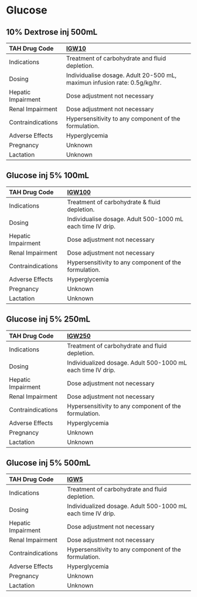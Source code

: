 # Glucose

## 10% Dextrose inj 500mL

| TAH Drug Code      | [IGW10](https://www.tahsda.org.tw/drugs/hissearch.php?drug_code=IGW10)    |
|:-------------------|:--------------------------------------------------------------------------|
| Indications        | Treatment of carbohydrate and fluid depletion.                            |
| Dosing             | Individualise dosage. Adult 20-500 mL, maximun infusion rate: 0.5g/kg/hr. |
| Hepatic Impairment | Dose adjustment not necessary                                             |
| Renal Impairment   | Dose adjustment not necessary                                             |
| Contraindications  | Hypersensitivity to any component of the formulation.                     |
| Adverse Effects    | Hyperglycemia                                                             |
| Pregnancy          | Unknown                                                                   |
| Lactation          | Unknown                                                                   |

## Glucose inj 5% 100mL

| TAH Drug Code      | [IGW100](https://www.tahsda.org.tw/drugs/hissearch.php?drug_code=IGW100)   |
|:-------------------|:---------------------------------------------------------------------------|
| Indications        | Treatment of carbohydrate & fluid depletion.                               |
| Dosing             | Individualise dosage. Adult 500-1000 mL each time IV drip.                 |
| Hepatic Impairment | Dose adjustment not necessary                                              |
| Renal Impairment   | Dose adjustment not necessary                                              |
| Contraindications  | Hypersensitivity to any component of the formulation.                      |
| Adverse Effects    | Hyperglycemia                                                              |
| Pregnancy          | Unknown                                                                    |
| Lactation          | Unknown                                                                    |

## Glucose inj 5% 250mL

| TAH Drug Code      | [IGW250](https://www.tahsda.org.tw/drugs/hissearch.php?drug_code=IGW250)   |
|:-------------------|:---------------------------------------------------------------------------|
| Indications        | Treatment of carbohydrate and fluid depletion.                             |
| Dosing             | Individualized dosage. Adult 500-1000 mL each time IV drip.                |
| Hepatic Impairment | Dose adjustment not necessary                                              |
| Renal Impairment   | Dose adjustment not necessary                                              |
| Contraindications  | Hypersensitivity to any component of the formulation.                      |
| Adverse Effects    | Hyperglycemia                                                              |
| Pregnancy          | Unknown                                                                    |
| Lactation          | Unknown                                                                    |

## Glucose inj 5% 500mL

| TAH Drug Code      | [IGW5](https://www.tahsda.org.tw/drugs/hissearch.php?drug_code=IGW5)   |
|:-------------------|:-----------------------------------------------------------------------|
| Indications        | Treatment of carbohydrate and fluid depletion.                         |
| Dosing             | Individualized dosage. Adult 500-1000 mL each time IV drip.            |
| Hepatic Impairment | Dose adjustment not necessary                                          |
| Renal Impairment   | Dose adjustment not necessary                                          |
| Contraindications  | Hypersensitivity to any component of the formulation.                  |
| Adverse Effects    | Hyperglycemia                                                          |
| Pregnancy          | Unknown                                                                |
| Lactation          | Unknown                                                                |

